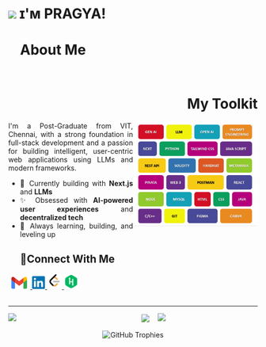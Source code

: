 # <img src="https://emojis.slackmojis.com/emojis/images/1531849430/4246/blob-sunglasses.gif?1531849430" width="30"/> ɪ'ᴍ PRAGYA! 

<div id="user-content-toc" align="justify">
  <ul>
    <summary>
      <h1 align="left"> About Me </h1>
      <picture>
        <source media="(prefers-color-scheme: dark)" srcset="./space1.png">
        <source media="(prefers-color-scheme: light)" srcset="./space2.png">
        <img align="center" width="36%" height="0px" src="./space1.png" />
      </picture>
      <h1 align="right"> My Toolkit </h1>
    </summary>
  </ul>

  <!--💼 SKILLS-->
  <picture>
    <source media="(prefers-color-scheme: dark)" srcset="./dark.gif">
    <source media="(prefers-color-scheme: light)" srcset="./light.gif">
    <img align="right" width="50%" src="./light.gif"/>
  </picture>

  <!--✨ ABOUT-->
  <div align="left">
    <p align="justify">I'm a Post-Graduate from VIT, Chennai, with a strong foundation in full-stack development and a passion for building intelligent, user-centric web applications using LLMs and modern frameworks.</p>
  
<div align="justify">

- 🚀 Currently building with **Next.js** and **LLMs** 
- ✨ Obsessed with **AI-powered user experiences** and **decentralized tech** 
- 🎯 Always learning, building, and leveling up

</div>
  </div>
</div>


<!--📞CONTACT-->
<div id="user-content-toc" align="justify">
  <ul>
    <summary>
      <h2>🤝Connect With Me</h2>
    </summary>
  </ul>
  
  <a href="mailto:sataksheepragya@gmail.com" target="_blank">
    <img src="./mail.png" height=25 alt="gmail" />
  </a>
  
  <a href="https://www.linkedin.com/in/pragyasatakshee/" target="_blank">
    <img src="./linkedin.png" height=26  alt="LinkedIn" />
  </a>
  
  <!--<a href="" target="_blank">
    <img src="./google_skill_boost.png" height=35  alt="Google Skill Boost" />
  </a>-->
  
  <a href="https://leetcode.com/u/Satakshee/" target="_blank">
    <img src="./leetcode.png" height=30  alt="Leetcode" />
  </a>
  
  <a href="https://www.hackerrank.com/profile/Satakshee" target="_blank">
    <img src="./hackerrank.webp" height=30  alt="HackerRank" />
  </a>
</div

</br>
</br>
<hr/>

<!--📈STATS-->
<div align="center">
  <img src="https://github-readme-stats.vercel.app/api?username=psatakshee&show_icons=true&theme=default&bg_color=00000000&hide_border=true" align="left" width="50%"/>
  <img src="https://github-readme-stats.vercel.app/api/top-langs/?username=psatakshee&layout=compact&theme=default&bg_color=00000000&hide_border=true" align="right" width="40%"/>
  <img src="https://github-readme-streak-stats.herokuapp.com/?user=psatakshee&layout=compact&theme=default&hide_border=true" align="center" width="75%"/>
</div>

</br>

<!--🏆TROPHIES-->
<div align="center">
<picture>
      <source media="(prefers-color-scheme: dark)"  srcset="https://github-profile-trophy.vercel.app/?username=psatakshee&no-bg=true&no-frame=true&theme=flat&column=6&title=-Issues,-Reviews">
      <source media="(prefers-color-scheme: light)" srcset="https://github-profile-trophy.vercel.app/?username=psatakshee&no-bg=true&no-frame=true&theme=flat">
      <img alt="GitHub Trophies" src="https://github-profile-trophy.vercel.app/?username=psatakshee&no-bg=true&no-frame=true&theme=flat&column=4">
</picture>
</div>
